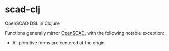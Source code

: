 scad-clj
========

OpenSCAD DSL in Clojure

Functions generally mirror [OpenSCAD](http://en.wikibooks.org/wiki/OpenSCAD_User_Manual/The_OpenSCAD_Language), with the following notable exception:
* All primitive forms are centered at the origin
